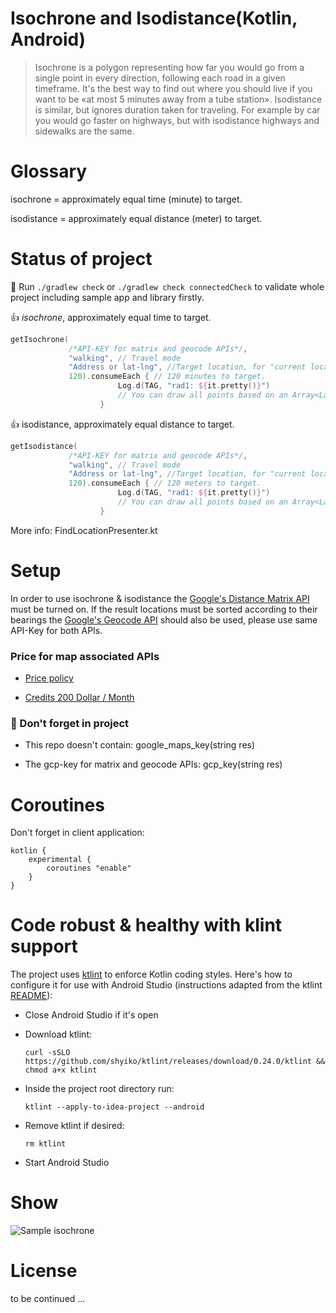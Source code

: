 Isochrone and Isodistance(Kotlin, Android)
====

> Isochrone is a polygon representing how far you would go from a single point in every direction, following each road in a given timeframe. It's the best way to find out where you should live if you want to be «at most 5 minutes away from a tube station». Isodistance is similar, but ignores duration taken for traveling. For example by car you would go faster on highways, but with isodistance highways and sidewalks are the same.

# Glossary

isochrone = approximately equal time (minute) to target.

isodistance = approximately equal distance (meter) to target.

# Status of project

👷 Run `./gradlew check`  or  `./gradlew check connectedCheck` to validate whole project including sample app and library firstly.

👍 *isochrone*, approximately equal time to target.

``` kotlin
getIsochrone(
             /*API-KEY for matrix and geocode APIs*/, 
             "walking", // Travel mode 
             "Address or lat-lng", //Target location, for "current location" is a good use-case. 
             120).consumeEach { // 120 minutes to target.
                        Log.d(TAG, "rad1: ${it.pretty()}")
                        // You can draw all points based on an Array<LatLng> .
                    }
```


👍 isodistance, approximately equal distance to target.

``` kotlin
getIsodistance(
             /*API-KEY for matrix and geocode APIs*/,
             "walking", // Travel mode
             "Address or lat-lng", //Target location, for "current location" is a good use-case.
             120).consumeEach { // 120 meters to target.
                        Log.d(TAG, "rad1: ${it.pretty()}")
                        // You can draw all points based on an Array<LatLng> .
                    }
```


More info: FindLocationPresenter.kt

# Setup

In order to use isochrone & isodistance the [Google's Distance Matrix API](https://developers.google.com/maps/documentation/distance-matrix/start) must be turned on. If the result locations must be sorted according to their bearings the [Google's Geocode API](https://developers.google.com/maps/documentation/geocoding/start) should also be used, please use same API-Key for both APIs.

### Price for map associated APIs

- [Price policy](https://developers.google.com/maps/billing/understanding-cost-of-use)

- [Credits 200 Dollar / Month](https://cloud.google.com/maps-platform/pricing/sheet/?__utma=102347093.1060443736.1534254902.1534326730.1534326730.1&__utmb=102347093.0.10.1534326730&__utmc=102347093&__utmx=-&__utmz=102347093.1534326730.1.1.utmcsr=(direct)|utmccn=(direct)|utmcmd=(none)&__utmv=-&__utmk=196880428&_ga=2.34177445.52834081.1534326545-1060443736.1534254902)

### 🛑 Don't forget in project

- This repo doesn't contain: google_maps_key(string res)

- The gcp-key for matrix and geocode APIs: gcp_key(string res)


# Coroutines

Don't forget in client application:

```
kotlin {
    experimental {
        coroutines "enable"
    }
}
```

# Code robust & healthy with klint support
 
The project uses [ktlint](https://ktlint.github.io/) to enforce Kotlin coding styles.
Here's how to configure it for use with Android Studio (instructions adapted
from the ktlint [README](https://github.com/shyiko/ktlint/blob/master/README.md)):

- Close Android Studio if it's open

- Download ktlint:

  `curl -sSLO https://github.com/shyiko/ktlint/releases/download/0.24.0/ktlint && chmod a+x ktlint`

- Inside the project root directory run:

  `ktlint --apply-to-idea-project --android`

- Remove ktlint if desired:

  `rm ktlint`

- Start Android Studio

# Show

![Sample isochrone](./medium/sample.gif)

# License

to be continued ...

